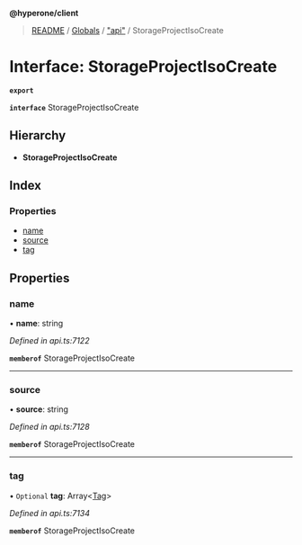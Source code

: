 **@hyperone/client**

> [README](../README.md) / [Globals](../globals.md) / ["api"](../modules/_api_.md) / StorageProjectIsoCreate

# Interface: StorageProjectIsoCreate

**`export`** 

**`interface`** StorageProjectIsoCreate

## Hierarchy

* **StorageProjectIsoCreate**

## Index

### Properties

* [name](_api_.storageprojectisocreate.md#name)
* [source](_api_.storageprojectisocreate.md#source)
* [tag](_api_.storageprojectisocreate.md#tag)

## Properties

### name

•  **name**: string

*Defined in api.ts:7122*

**`memberof`** StorageProjectIsoCreate

___

### source

•  **source**: string

*Defined in api.ts:7128*

**`memberof`** StorageProjectIsoCreate

___

### tag

• `Optional` **tag**: Array\<[Tag](_api_.tag.md)>

*Defined in api.ts:7134*

**`memberof`** StorageProjectIsoCreate
